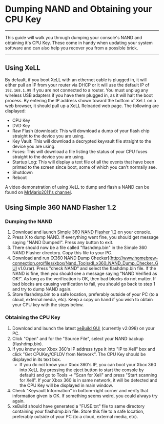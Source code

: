 # Dumping NAND and Obtaining your CPU Key

------

This guide will walk you through dumping your console's NAND and  obtaining it's CPU Key. These come in handy when updating your system  software and can also help you recover you from a possible brick.

------

## Using XeLL

By default, if you boot XeLL with an ethernet cable is plugged in, it will either pull an IP from your router via DHCP or it will use the  default IP of `192.168.1.99` if you are not connected to a  router. You must unplug any wireless USB adapters if you have them  plugged in, as it will halt the boot process. By entering the IP address shown toward the bottom of XeLL on a web browser, it should pull up a  XeLL Reloaded web page. The following are displayed:

- CPU Key
- DVD Key
- Raw Flash (download): This will download a dump of your flash chip straight to the device you are using. 
- Key Vault: This will download a decrypted keyvault file straight to the device you are using. 
- Fuses: This will download a file listing the status of your CPU fuses straight to the device you are using. 
- Startup Log: This will display a text file of all the events that  have been printed to the screen since boot, some of which you can't  normally see.
- Shutdown
- Reboot

A video demonstration of using XeLL to dump and flash a NAND can be found on [MrMario2011's channel](https://youtu.be/4iKCG6N1FzA?list=PL1CadovfabPskGb2Ur4kBGzD5s7DzQw5I).

## Using Simple 360 NAND Flasher 1.2

### Dumping the NAND

1. Download and launch [Simple 360 NAND Flasher 1.2](http://www.homebrew-connection.org/files/xbox/nand_flasher/dl_Simple_360_NAND_Flasher_v1.2.rar) on your console.
2. Press X to dump NAND. If everything went fine, you should get message saying "NAND Dumped!". Press any button to exit.
3. There should now be a file called "flashdmp.bin" in the Simple 360 NAND Flasher directory. Copy this file to your PC.
4. Download and run [X360 NAND Dump Checker](http://www.homebrew-connection.org/files/xbox/Nand_Tools/dl_x360_NAND_Dump_Checker_GUI v1.0.rar). Press "check NAND" and select the flashdmp.bin file. If the NAND is  fine, then you should see a message saying "NAND Verified as OK!". As  long as the verification is OK, then bad blocks do not matter. If bad  blocks are causing verification to fail, you should go back to step 1  and try to dump NAND again.
5. Store flashdmp.bin to a safe location, preferably outside of your PC (to a cloud, external media, etc). Keep a copy on hand if you wish to  obtain your CPU key with the steps below.

### Obtaining the CPU Key

1. Download and launch the latest [xeBuild GUI](http://www.homebrew-connection.org/files/xbox/nand_builder/xeBuild_GUI/) (currently v2.098) on your PC.
2. Click "Open" and for the "Source File", select your NAND backup (flashdmp.bin).
3. If you know your Xbox 360's IP address type it into "IP to Xell" box and click "Get CPUKey/CFLDV from Network". The CPU Key should be  displayed in its text box.
   - If you do not know your Xbox 360's IP, you can boot your Xbox 360  into XeLL (by pressing the eject button to start the console by default) and go to Tools → "Scan for Xell" and press "Start scanning for Xell".  If your Xbox 360 is in same network, it will be detected and the CPU Key will be displayed in main window.
4. Check "Keyvault Information" in bottom-right corner and verify that  information given is OK. If something seems weird, you could always try  again.
5. xeBuild should have generated a "FUSE.txt" file to same directory  containing your flashdmp.bin file. Store this file to a safe location,  preferably outside of your PC (to a cloud, external media, etc).